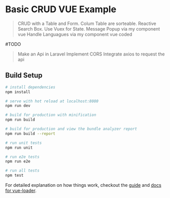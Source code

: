 # Basic CRUD VUE Example

> CRUD with a Table and Form.
> Colum Table are sorteable.
> Reactive Search Box.
> Use Vuex for State.
> Message Popup via my component vue 
> Handle Languagues via my component vue coded

#TODO
>Make an Api in Laravel
>Implement CORS
>Integrate axios to request the api


## Build Setup

``` bash
# install dependencies
npm install

# serve with hot reload at localhost:8080
npm run dev

# build for production with minification
npm run build

# build for production and view the bundle analyzer report
npm run build --report

# run unit tests
npm run unit

# run e2e tests
npm run e2e

# run all tests
npm test
```

For detailed explanation on how things work, checkout the [guide](http://vuejs-templates.github.io/webpack/) and [docs for vue-loader](http://vuejs.github.io/vue-loader).
